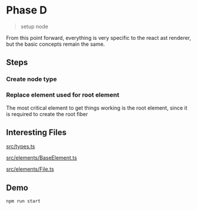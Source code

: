 # Phase D

> setup node

From this point forward, everything is very specific to the react ast renderer, but the
basic concepts remain the same.

## Steps

### Create node type

### Replace element used for root element
The most critical element to get things working
is the root element, since it is required to
create the root fiber

## Interesting Files

[src/types.ts](src/types.ts)

[src/elements/BaseElement.ts](src/elements/BaseElement.ts)

[src/elements/File.ts](src/elements/File.ts)

## Demo

```sh
npm run start
```
